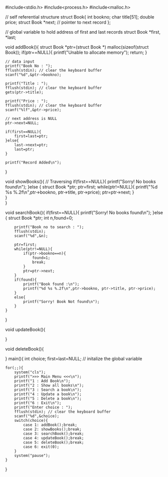 #include<stdio.h>
#include<process.h>
#include<malloc.h>

// self referential structure
struct Book{
	int bookno;
	char title[51];
	double price;
	struct Book *next; // pointer to next record
};


// global variable to hold address of first and last records
struct Book *first, *last;

void addBook(){
	struct Book *ptr=(struct Book *) malloc(sizeof(struct Book));
	if(ptr==NULL){
		printf("Unable to allocate memory");
		return;
	}
	
	// data input
	printf("Book No : ");
	fflush(stdin); // clear the keyboard buffer
	scanf("%d",&ptr->bookno);
	
	printf("Title : ");
	fflush(stdin); // clear the keyboard buffer
	gets(ptr->title);
	
	printf("Price : ");
	fflush(stdin); // clear the keyboard buffer
	scanf("%lf",&ptr->price);
	
	// next address is NULL
	ptr->next=NULL;
	
	if(first==NULL){
		first=last=ptr;
	}else{
		last->next=ptr;
		last=ptr;
	}
	
	printf("Record Added\n");
	
}

void showBooks(){ // Traversing
	if(first==NULL){
		printf("Sorry! No books found\n");
	}else
	{
		struct Book *ptr;
		ptr=first;
		while(ptr!=NULL){
			printf("%d %s %.2f\n",ptr->bookno, ptr->title, ptr->price);
			ptr=ptr->next;
		}		
	}	
}

void searchBook(){
	if(first==NULL){
		printf("Sorry! No books found\n");
	}else
	{
		struct Book *ptr;
		int n,found=0;
		
		printf("Book no to search : ");
		fflush(stdin);
		scanf("%d",&n);
		
		ptr=first;
		while(ptr!=NULL){
			if(ptr->bookno==n){
				found=1;
				break;
			}
			ptr=ptr->next;
		}	
		if(found){
			printf("Book found :\n");
			printf("%d %s %.2f\n",ptr->bookno, ptr->title, ptr->price);
		}	
		else{
			printf("Sorry! Book Not found\n");			
		}
	}	
}

void updateBook(){
	
}

void deleteBook(){
	
}
main(){
	int choice;
	first=last=NULL; // initalize the global variable
	
	for(;;){
		system("cls");
		printf(">>> Main Menu <<<\n");
		printf("1 : Add Book\n");
		printf("2 : Show all books\n");
		printf("3 : Search a book\n");
		printf("4 : Update a book\n");
		printf("5 : Delete a book\n");
		printf("6 : Exit\n");
		printf("Enter choice : ");
		fflush(stdin); // clear the keyboard buffer
		scanf("%d",&choice);
		switch(choice){
			case 1: addBook();break;
			case 2: showBooks();break;
			case 3: searchBook();break;
			case 4: updateBook();break;
			case 5: deleteBook();break;
			case 6: exit(0);
		}
		system("pause");
	}		
}



